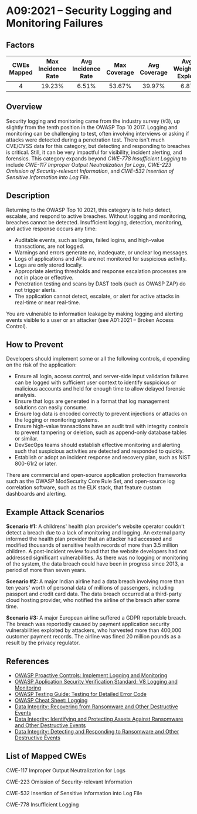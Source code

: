# A09:2021 – Security Logging and Monitoring Failures

## Factors

| CWEs Mapped | Max Incidence Rate | Avg Incidence Rate | Max Coverage | Avg Coverage | Avg Weighted Exploit | Avg Weighted Impact | Total Occurrences | Total CVEs |
| :---: | :---: | :---: | :---: | :---: | :---: | :---: | :---: | :---: |
| 4 | 19.23% | 6.51% | 53.67% | 39.97% | 6.87 | 4.99 | 53,615 | 242 |

## Overview

Security logging and monitoring came from the industry survey \(\#3\), up slightly from the tenth position in the OWASP Top 10 2017. Logging and monitoring can be challenging to test, often involving interviews or asking if attacks were detected during a penetration test. There isn't much CVE/CVSS data for this category, but detecting and responding to breaches is critical. Still, it can be very impactful for visibility, incident alerting, and forensics. This category expands beyond _CWE-778 Insufficient Logging_ to include _CWE-117 Improper Output Neutralization for Logs_, _CWE-223 Omission of Security-relevant Information_, and _CWE-532_ _Insertion of Sensitive Information into Log File_.

## Description

Returning to the OWASP Top 10 2021, this category is to help detect, escalate, and respond to active breaches. Without logging and monitoring, breaches cannot be detected. Insufficient logging, detection, monitoring, and active response occurs any time:

* Auditable events, such as logins, failed logins, and high-value transactions, are not logged.
* Warnings and errors generate no, inadequate, or unclear log messages.
* Logs of applications and APIs are not monitored for suspicious activity.
* Logs are only stored locally.
* Appropriate alerting thresholds and response escalation processes are not in place or effective.
* Penetration testing and scans by DAST tools \(such as OWASP ZAP\) do not trigger alerts.
* The application cannot detect, escalate, or alert for active attacks in real-time or near real-time.

You are vulnerable to information leakage by making logging and alerting events visible to a user or an attacker \(see A01:2021 – Broken Access Control\).

## How to Prevent

Developers should implement some or all the following controls, d epending on the risk of the application:

* Ensure all login, access control, and server-side input validation failures can be logged with sufficient user context to identify suspicious or malicious accounts and held for enough time to allow delayed forensic analysis.
* Ensure that logs are generated in a format that log management solutions can easily consume.
* Ensure log data is encoded correctly to prevent injections or attacks on the logging or monitoring systems.
* Ensure high-value transactions have an audit trail with integrity controls to prevent tampering or deletion, such as append-only database tables or similar.
* DevSecOps teams should establish effective monitoring and alerting such that suspicious activities are detected and responded to quickly.
* Establish or adopt an incident response and recovery plan, such as NIST 800-61r2 or later.

There are commercial and open-source application protection frameworks such as the OWASP ModSecurity Core Rule Set, and open-source log correlation software, such as the ELK stack, that feature custom dashboards and alerting.

## Example Attack Scenarios

**Scenario \#1:** A childrens' health plan provider's website operator couldn't detect a breach due to a lack of monitoring and logging. An external party informed the health plan provider that an attacker had accessed and modified thousands of sensitive health records of more than 3.5 million children. A post-incident review found that the website developers had not addressed significant vulnerabilities. As there was no logging or monitoring of the system, the data breach could have been in progress since 2013, a period of more than seven years.

**Scenario \#2:** A major Indian airline had a data breach involving more than ten years' worth of personal data of millions of passengers, including passport and credit card data. The data breach occurred at a third-party cloud hosting provider, who notified the airline of the breach after some time.

**Scenario \#3:** A major European airline suffered a GDPR reportable breach. The breach was reportedly caused by payment application security vulnerabilities exploited by attackers, who harvested more than 400,000 customer payment records. The airline was fined 20 million pounds as a result by the privacy regulator.

## References

* [OWASP Proactive Controls: Implement Logging and Monitoring](https://owasp.org/www-project-proactive-controls/v3/en/c9-security-logging.html)
* [OWASP Application Security Verification Standard: V8 Logging and Monitoring](https://owasp.org/www-project-application-security-verification-standard)
* [OWASP Testing Guide: Testing for Detailed Error Code](https://owasp.org/www-project-web-security-testing-guide/latest/4-Web_Application_Security_Testing/08-Testing_for_Error_Handling/01-Testing_for_Error_Code)
* [OWASP Cheat Sheet: Logging](https://cheatsheetseries.owasp.org/cheatsheets/Logging_Cheat_Sheet.html)
* [Data Integrity: Recovering from Ransomware and Other Destructive Events](https://csrc.nist.gov/publications/detail/sp/1800-11/final)
* [Data Integrity: Identifying and Protecting Assets Against Ransomware and Other Destructive Events](https://csrc.nist.gov/publications/detail/sp/1800-25/final)
* [Data Integrity: Detecting and Responding to Ransomware and Other Destructive Events](https://csrc.nist.gov/publications/detail/sp/1800-26/final)

## List of Mapped CWEs

CWE-117 Improper Output Neutralization for Logs

CWE-223 Omission of Security-relevant Information

CWE-532 Insertion of Sensitive Information into Log File

CWE-778 Insufficient Logging

